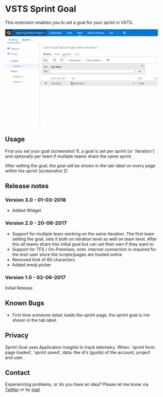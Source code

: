 # VSTS Sprint Goal

This extension enables you to set a goal for your sprint in VSTS.

![Gif showing Sprint Goal](images/dist/sprint-goal-gif.gif "Gif showing Sprint Goal")

## Usage

First you set your goal (screenshot 1), a goal is set per sprint (or 'iteration') and optionally per team if multiple teams share the same sprint.

After setting the goal, the goal will be shown in the tab-label on every page within the sprint (screenshot 2)

## Release notes

### Version 3.0 - 01-03-2018

- Added Widget

### Version 2.0 - 20-08-2017

- Support for multiple team working on the same iteration. The first team setting the goal, sets it both on iteration level as well on team level. After this all teams share this initial goal but can set their own if they want to
- Support for TFS / On-Premises, note: internet connection is required for the end-user since the scripts/pages are hosted online
- Removed limit of 60 characters
- Added emoji picker

### Version 1.0 - 02-06-2017

Initial Release

## Known Bugs

- First time someone (else) loads the sprint page, the sprint goal is not shown in the tab label.

## Privacy

Sprint Goal uses Application Insights to track telemetry. When: 'sprint form page loaded', 'sprint saved', data: the id's (guids) of the account, project and user.

## Contact

Experiencing problems, or do you have an idea? 
Please let me know via [Twitter](https://twitter.com/keesschollaart) or by [mail](mailto:keesschollaart81@hotmail.com).